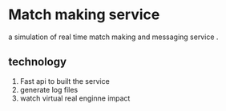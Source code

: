 #  Match making service 
a simulation of real time match making and messaging service .

## technology 
1. Fast api to built the service
2. generate log files
3. watch virtual real enginne impact